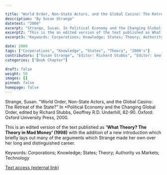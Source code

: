 ```yaml
---

title: "World Order, Non-State Actors, and the Global Casino: The Retreat of the State?"
description: "By Susan Strange"
datetext: "2000"
excerpt: "Strange, Susan. In Political Economy and the Changing Global Order, edited by Richard Stubbs, Geoffrey R.D. Underhill, 82-90. Oxford: Oxford University Press, 2000."
excerpt2: "This is the an edited version of the text published as What Theory? The Theory in Mad Money (1998) with the addition of a new introduction which briefly lays out many of the arguments which Strange made her own over her long and distinguished career."
excerpt3: "Keywords: Corporations; Knowledge; States; Theory; Authority vs Markets; Technology"

date: 2000
tags: ["Corporations", "Knowledge", "States", "Theory", "2000's"]
contributors: ["Susan Strange", "Editor: Richard Stubbs", "Editor: Geoffrey R.D. Underhill"]
categories: ["Book Chapter"]

draft: false
weight: 50
images: []
pinned: false
homepage: false
---
```


Strange, Susan. "World Order, Non-State Actors, and the Global Casino: The Retreat of the State?" In *Political Economy and the Changing Global Order, edited by Richard Stubbs, Geoffrey R.D. Underhill, 82-90. Oxford: Oxford University Press, 2000.

This is an edited version of the text published as **'What Theory? The Theory in Mad Money' (1998)** with the addition of a new introduction which briefly lays out many of the arguments which Strange made her own over her long and distinguished career.

Keywords: Corporations; Knowledge; States; Theory; Authority vs Markets; Technology

[Text access (external link)](https://www.worldcat.org/title/58545076)
